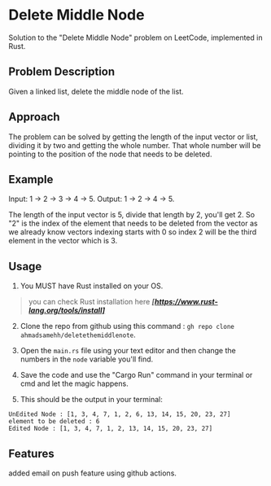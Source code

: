 # Delete Middle Node

Solution to the "Delete Middle Node" problem on LeetCode, implemented in Rust.

## Problem Description

Given a linked list, delete the middle node of the list.

## Approach
The problem can be solved by getting the length of the input vector or list, dividing it by two and getting the whole number.
That whole number will be pointing to the position of the node that needs to be deleted.

## Example

Input: 1 -> 2 -> 3 -> 4 -> 5.
Output: 1 -> 2 -> 4 -> 5.

The length of the input vector is 5, divide that length by 2, you'll get 2.
So "2" is the index of the element that needs to be deleted from the vector as we already know vectors indexing starts with 0 so index 2 will be the third element in the vector which is 3.

## Usage

1. You MUST have Rust installed on your OS.
>you can check Rust installation here ***[https://www.rust-lang.org/tools/install]***

2. Clone the repo from github using this command : 
`gh repo clone ahmadsamehh/deletethemiddlenote`.

3. Open the `main.rs` file using your text editor and then change the numbers in the `node` variable you'll find.
4. Save the code and use the "Cargo Run" command in your terminal or cmd and let the magic happens.
5. This should be the output in your terminal:
```
UnEdited Node : [1, 3, 4, 7, 1, 2, 6, 13, 14, 15, 20, 23, 27]
element to be deleted : 6
Edited Node : [1, 3, 4, 7, 1, 2, 13, 14, 15, 20, 23, 27]
```

## Features
added email on push feature using github actions.


